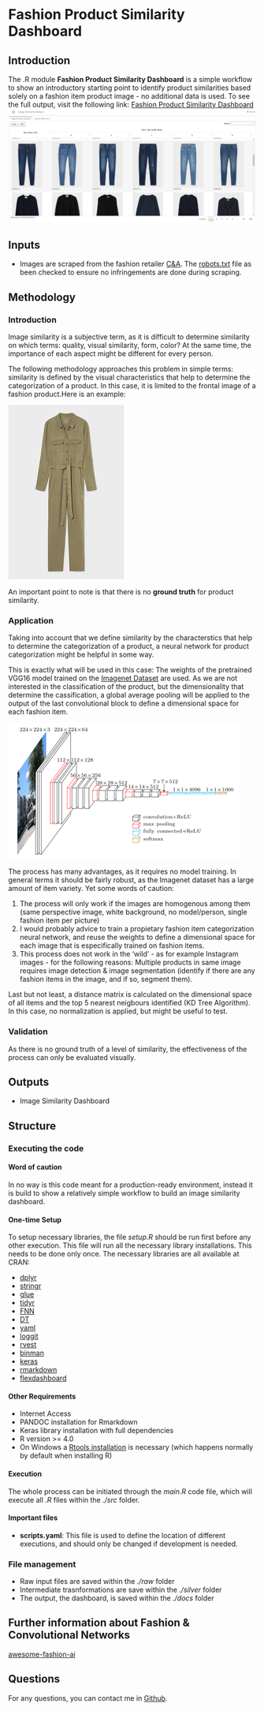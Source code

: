 Fashion Product Similarity Dashboard
================

## Introduction

The .R module **Fashion Product Similarity Dashboard** is a simple
workflow to show an introductory starting point to identify product
similarities based solely on a fashion item product image - no
additional data is used. To see the full output, visit the following
link: [Fashion Product Similarity
Dashboard](https://matbmeijer.github.io/fashion_product_similarity_dashboard/)
![Dashboard example](ressources/dashboard_example.png)

## Inputs

-   Images are scraped from the fashion retailer
    [C&A](https://www.c-and-a.com/es/es/shop). The
    [robots.txt](https://www.c-and-a.com/robots.txt) file as been
    checked to ensure no infringements are done during scraping.

## Methodology

### Introduction

Image similarity is a subjective term, as it is difficult to determine
similarity on which terms: quality, visual similarity, form, color? At
the same time, the importance of each aspect might be different for
every person.

The following methodology approaches this problem in simple terms:
similarity is defined by the visual characteristics that help to
determine the categorization of a product. In this case, it is limited
to the frontal image of a fashion product.Here is an example:

![Fashion Item](ressources/fashion_item.jpg)

An important point to note is that there is no **ground truth** for
product similarity.

### Application

Taking into account that we define similarity by the characterstics that
help to determine the categorization of a product, a neural network for
product categorization might be helpful in some way.

This is exactly what will be used in this case: The weights of the
pretrained VGG16 model trained on the [Imagenet
Dataset](https://www.image-net.org/) are used. As we are not interested
in the classification of the product, but the dimensionality that
determine the cassification, a global average pooling will be applied to
the output of the last convolutional block to define a dimensional space
for each fashion item.

![VGG16](ressources/VGG16.png)

The process has many advantages, as it requires no model training. In
general terms it should be fairly robust, as the Imagenet dataset has a
large amount of item variety. Yet some words of caution:

1.  The process will only work if the images are homogenous among them
    (same perspective image, white background, no model/person, single
    fashion item per picture)
2.  I would probably advice to train a propietary fashion item
    categorization neural network, and reuse the weights to define a
    dimensional space for each image that is especifically trained on
    fashion items.
3.  This process does not work in the ‘wild’ - as for example Instagram
    images - for the following reasons: Multiple products in same image
    requires image detection & image segmentation (identify if there are
    any fashion items in the image, and if so, segment them).

Last but not least, a distance matrix is calculated on the dimensional
space of all items and the top 5 nearest neigbours identified (KD Tree
Algorithm). In this case, no normalization is applied, but might be
useful to test.

### Validation

As there is no ground truth of a level of similarity, the effectiveness
of the process can only be evaluated visually.

## Outputs

-   Image Similarity Dashboard

## Structure

### Executing the code

#### Word of caution

In no way is this code meant for a production-ready environment, instead
it is build to show a relatively simple workflow to build an image
similarity dashboard.

#### One-time Setup

To setup necessary libraries, the file *setup.R* should be run first
before any other execution. This file will run all the necessary library
installations. This needs to be done only once. The necessary libraries
are all available at CRAN:

-   [dplyr](https://cran.r-project.org/web/packages/dplyr/index.html)
-   [stringr](https://cran.r-project.org/web/packages/stringr/index.html)
-   [glue](https://cran.r-project.org/web/packages/glue/index.html)
-   [tidyr](https://cran.r-project.org/web/packages/tidyr/index.html)
-   [FNN](https://cran.r-project.org/web/packages/FNN/index.html)
-   [DT](https://cran.r-project.org/web/packages/DT/index.html)
-   [yaml](https://cran.r-project.org/web/packages/yaml/index.html)
-   [loggit](https://cran.r-project.org/web/packages/loggit/index.html)
-   [rvest](https://cran.r-project.org/web/packages/rvest/index.html)
-   [binman](https://cran.r-project.org/web/packages/binman/index.html)
-   [keras](https://cran.r-project.org/web/packages/keras/index.html)
-   [rmarkdown](https://cran.r-project.org/web/packages/rmarkdown/index.html)
-   [flexdashboard](https://cran.r-project.org/web/packages/flexdashboard/index.html)

#### Other Requirements

-   Internet Access
-   PANDOC installation for Rmarkdown
-   Keras library installation with full dependencies
-   R version &gt;= 4.0
-   On Windows a [Rtools
    installation](https://cran.r-project.org/bin/windows/Rtools/) is
    necessary (which happens normally by default when installing R)

#### Execution

The whole process can be initiated through the *main.R* code file, which
will execute all *.R* files within the *./src* folder.

#### Important files

-   **scripts.yaml**: This file is used to define the location of
    different executions, and should only be changed if development is
    needed.

### File management

-   Raw input files are saved within the *./raw* folder
-   Intermediate trasnformations are save within the *./silver* folder
-   The output, the dashboard, is saved within the *./docs* folder

## Further information about Fashion & Convolutional Networks

[awesome-fashion-ai](https://github.com/ayushidalmia/awesome-fashion-ai)

## Questions

For any questions, you can contact me in
[Github](https://github.com/matbmeijer).
